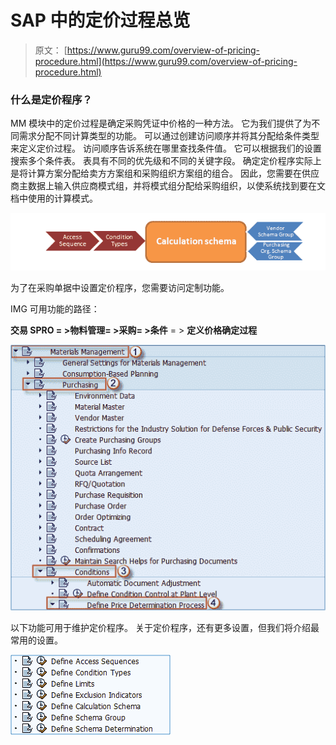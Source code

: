 # SAP 中的定价过程总览

> 原文： [https://www.guru99.com/overview-of-pricing-procedure.html](https://www.guru99.com/overview-of-pricing-procedure.html)

### 什么是定价程序？

MM 模块中的定价过程是确定采购凭证中价格的一种方法。 它为我们提供了为不同需求分配不同计算类型的功能。 可以通过创建访问顺序并将其分配给条件类型来定义定价过程。 访问顺序告诉系统在哪里查找条件值。 它可以根据我们的设置搜索多个条件表。 表具有不同的优先级和不同的关键字段。 确定定价程序实际上是将计算方案分配给卖方方案组和采购组织方案组的组合。 因此，您需要在供应商主数据上输入供应商模式组，并将模式组分配给采购组织，以使系统找到要在文档中使用的计算模式。

![](img/24d6703bc2e1ef7f74ddea88f4ba2c62.png)

为了在采购单据中设置定价程序，您需要访问定制功能。

IMG 可用功能的路径：

**交易 SPRO = >物料管理= >采购= >条件** = > **定义价格确定过程**

![](img/b40ba10ed9389e8be4b376b6e3d6ba86.png)

以下功能可用于维护定价程序。 关于定价程序，还有更多设置，但我们将介绍最常用的设置。

![](img/5b69f8b5df8b590ef94e8dd4f2ce1094.png)